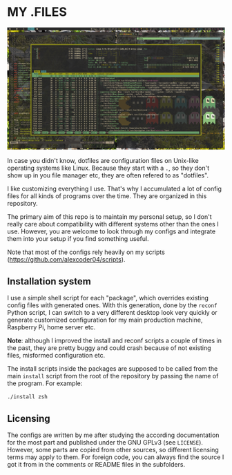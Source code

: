 
# MY .FILES

![my desktop](./misc/screenshots/sway-i3blocks-gruvbox-screenshot-2022.png)

In case you didn't know, dotfiles are configuration files on Unix-like operating
systems like Linux. Because they start with a `.`, so they don't show up in you
file manager etc, they are often refered to as "dotfiles".

I like customizing everything I use. That's why I accumulated a lot of config
files for all kinds of programs over the time. They are organized in this
repository.

The primary aim of this repo is to maintain my personal setup, so I don't really
care about compatibility with different systems other than the ones I use.
However, you are welcome to look through my configs and integrate them into
your setup if you find something useful.

Note that most of the configs rely heavily on my scripts
(https://github.com/alexcoder04/scripts).

## Installation system

I use a simple shell script for each "package", which overrides existing config
files with generated ones. With this generation, done by the `reconf` Python
script, I can switch to a very different desktop look very quickly or generate
customized configuration for my main production machine, Raspberry Pi, home
server etc.

**Note**: although I improved the install and reconf scripts a couple of times
in the past, they are pretty buggy and could crash because of not existing
files, misformed configuration etc.

The install scripts inside the packages are supposed to be called from the main
`install` script from the root of the repository by passing the name of the
program. For example:

```sh
./install zsh
```

## Licensing

The configs are written by me after studying the according documentation for the
most part and published under the GNU GPLv3 (see `LICENSE`). However, some parts
are copied from other sources, so different licensing terms may apply to them.
For foreign code, you can always find the source I got it from in the comments
or README files in the subfolders.

